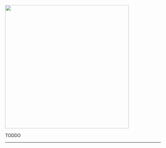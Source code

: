 
<div class="flex">
  <img src="https://media3.giphy.com/media/v1.Y2lkPTc5MGI3NjExMnZjZ2Mzcmk4Ym1lb3k1cGRvbXZiOHdlMWFhMmQ2dDlkZ3RsM2x3cCZlcD12MV9pbnRlcm5hbF9naWZfYnlfaWQmY3Q9Zw/JA7DTMu4ul2UM/giphy.gif" width="400"/>
  <p>TODDO</p>
</div>


 

---------------------------------------------------------------------------------------------------------------------







